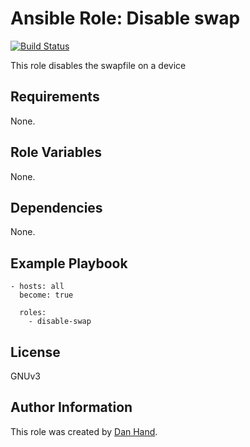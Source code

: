 # Ansible Role: Disable swap

[![Build Status](https://travis-ci.org/dsgnr/ansible-role-disable-swap.svg?branch=master)](https://travis-ci.org/dsgnr/ansible-role-disable-swap)

This role disables the swapfile on a device

## Requirements

None.

## Role Variables

None.

## Dependencies

None.

## Example Playbook

    - hosts: all
      become: true
      
      roles:
        - disable-swap

## License

GNUv3

## Author Information

This role was created by [Dan Hand](https://danielhand.io).

